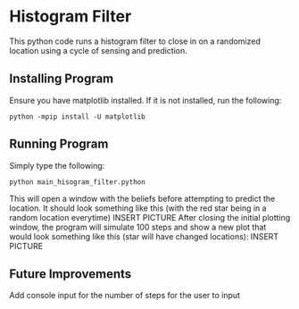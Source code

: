 # Histogram Filter
This python code runs a histogram filter to close in on a randomized location using a cycle of sensing and prediction.
## Installing Program
Ensure you have matplotlib installed. If it is not installed, run the following:
```
python -mpip install -U matplotlib
```
## Running Program
Simply type the following:
```
python main_hisogram_filter.python
```
This will open a window with the beliefs before attempting to predict the location. It should look something like this (with the red star being in a random location everytime)
INSERT PICTURE
After closing the initial plotting window, the program will simulate 100 steps and show a new plot that would look something like this (star will have changed locations):
INSERT PICTURE
## Future Improvements
Add console input for the number of steps for the user to input